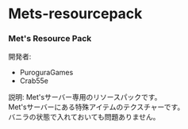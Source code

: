 # Mets-resourcepack

### Met's Resource Pack

開発者:
- PuroguraGames
- Crab55e

<div>説明:
Met'sサーバー専用のリソースパックです。<br>
Met'sサーバーにある特殊アイテムのテクスチャーです。<br>
バニラの状態で入れておいても問題ありません。
</div>